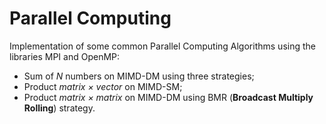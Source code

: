 # Parallel Computing

Implementation of some common Parallel Computing Algorithms using the libraries MPI and OpenMP:
- Sum of *N* numbers on MIMD-DM using three strategies;
- Product *matrix × vector* on MIMD-SM;
- Product *matrix × matrix* on MIMD-DM using BMR (**Broadcast Multiply Rolling**) strategy.
